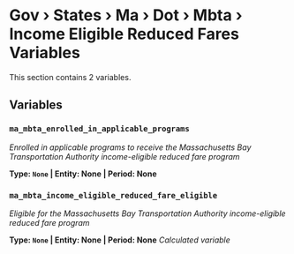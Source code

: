 # Gov › States › Ma › Dot › Mbta › Income Eligible Reduced Fares Variables

This section contains 2 variables.

## Variables

### `ma_mbta_enrolled_in_applicable_programs`
*Enrolled in applicable programs to receive the Massachusetts Bay Transportation Authority income-eligible reduced fare program*

**Type: `None` | Entity: None | Period: None**

### `ma_mbta_income_eligible_reduced_fare_eligible`
*Eligible for the Massachusetts Bay Transportation Authority income-eligible reduced fare program*

**Type: `None` | Entity: None | Period: None**
*Calculated variable*
